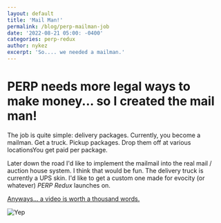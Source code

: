 ```yaml
---
layout: default
title: 'Mail Man!'
permalink: /blog/perp-mailman-job
date: '2022-08-21 05:00: -0400'
categories: perp-redux
author: nykez
excerpt: 'So.... we needed a mailman.'
---
```


# PERP needs more legal ways to make money... so I created the mail man!



The job is quite simple: delivery packages. Currently, you become a mailman. Get a truck. Pickup packages. Drop them off at various locationsYou get paid per package.

Later down the road I'd like to implement the mailmail into the real mail / auction house system. I think that would be fun. The delivery truck is currently a UPS skin. I'd like to get a custom one made for evocity (or whatever) *PERP Redux* launches on.

[Anyways... a video is worth a thousand words.](https://www.youtube.com/watch?v=r1EgV6z3KTw)

![Yep](https://i.imgur.com/VBmauaP.png)

